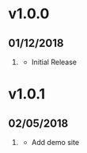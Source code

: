 # v1.0.0
## 01/12/2018

1. [](#new)
    * Initial Release
    
# v1.0.1
## 02/05/2018

1. [](#new)
    * Add demo site
